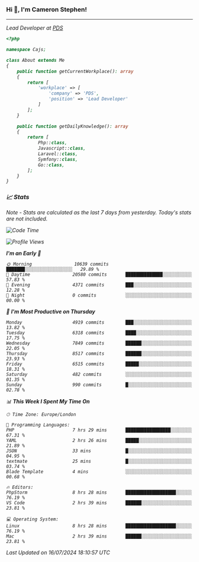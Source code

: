 ### Hi 👋, I'm Cameron Stephen!
<hr>
<p><em>Lead Developer at <a href="https://prindatasolutions.co.uk">PDS</a></p>


```php
<?php

namespace Cajs;

class About extends Me
{
    public function getCurrentWorkplace(): array
    {
        return [
            'workplace' => [
                'company' => 'PDS',
                'position' => 'Lead Developer'
            ]
        ];
    }

    public function getDailyKnowledge(): array
    {
        return [
            Php::class,
            Javascript::class,
            Laravel::class,
            Symfony::class,
            Go::class,
        ];
    }
}
```

### 📈 Stats
<p><em>Note - Stats are calculated as the last 7 days from yesterday. Today's stats are not included.</em></p>


<!--START_SECTION:waka-->
![Code Time](http://img.shields.io/badge/Code%20Time-3%2C879%20hrs%2033%20mins-blue)

![Profile Views](http://img.shields.io/badge/Profile%20Views-0-blue)

**I'm an Early 🐤** 

```text
🌞 Morning                10639 commits       ███████░░░░░░░░░░░░░░░░░░   29.89 % 
🌆 Daytime                20580 commits       ██████████████░░░░░░░░░░░   57.83 % 
🌃 Evening                4371 commits        ███░░░░░░░░░░░░░░░░░░░░░░   12.28 % 
🌙 Night                  0 commits           ░░░░░░░░░░░░░░░░░░░░░░░░░   00.00 % 
```
📅 **I'm Most Productive on Thursday** 

```text
Monday                   4919 commits        ███░░░░░░░░░░░░░░░░░░░░░░   13.82 % 
Tuesday                  6318 commits        ████░░░░░░░░░░░░░░░░░░░░░   17.75 % 
Wednesday                7849 commits        ██████░░░░░░░░░░░░░░░░░░░   22.05 % 
Thursday                 8517 commits        ██████░░░░░░░░░░░░░░░░░░░   23.93 % 
Friday                   6515 commits        █████░░░░░░░░░░░░░░░░░░░░   18.31 % 
Saturday                 482 commits         ░░░░░░░░░░░░░░░░░░░░░░░░░   01.35 % 
Sunday                   990 commits         █░░░░░░░░░░░░░░░░░░░░░░░░   02.78 % 
```


📊 **This Week I Spent My Time On** 

```text
🕑︎ Time Zone: Europe/London

💬 Programming Languages: 
PHP                      7 hrs 29 mins       █████████████████░░░░░░░░   67.31 % 
YAML                     2 hrs 26 mins       █████░░░░░░░░░░░░░░░░░░░░   21.89 % 
JSON                     33 mins             █░░░░░░░░░░░░░░░░░░░░░░░░   04.95 % 
textmate                 25 mins             █░░░░░░░░░░░░░░░░░░░░░░░░   03.74 % 
Blade Template           4 mins              ░░░░░░░░░░░░░░░░░░░░░░░░░   00.68 % 

🔥 Editors: 
PhpStorm                 8 hrs 28 mins       ███████████████████░░░░░░   76.19 % 
VS Code                  2 hrs 39 mins       ██████░░░░░░░░░░░░░░░░░░░   23.81 % 

💻 Operating System: 
Linux                    8 hrs 28 mins       ███████████████████░░░░░░   76.19 % 
Mac                      2 hrs 39 mins       ██████░░░░░░░░░░░░░░░░░░░   23.81 % 
```


 Last Updated on 16/07/2024 18:10:57 UTC
<!--END_SECTION:waka-->
